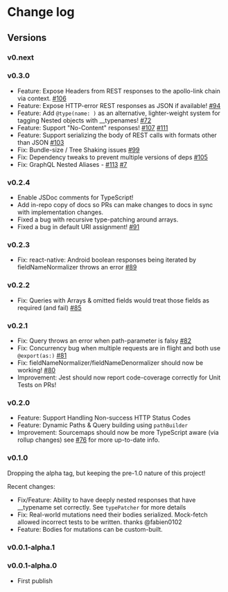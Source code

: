 # Change log

## Versions

### v0.next

### v0.3.0

- Feature: Expose Headers from REST responses to the apollo-link chain via context. [#106](https://github.com/apollographql/apollo-link-rest/issues/106)
- Feature: Expose HTTP-error REST responses as JSON if available! [#94](https://github.com/apollographql/apollo-link-rest/issues/94)
- Feature: Add `@type(name: )` as an alternative, lighter-weight system for tagging Nested objects with __typenames! [#72](https://github.com/apollographql/apollo-link-rest/issues/72)
- Feature: Support "No-Content" responses! [#107](https://github.com/apollographql/apollo-link-rest/pull/107) [#111](https://github.com/apollographql/apollo-link-rest/pull/111)
- Feature: Support serializing the body of REST calls with formats other than JSON [#103](https://github.com/apollographql/apollo-link-rest/pull/103)
- Fix: Bundle-size / Tree Shaking issues [#99](https://github.com/apollographql/apollo-link-rest/issues/99)
- Fix: Dependency tweaks to prevent multiple versions of deps [#105](https://github.com/apollographql/apollo-link-rest/issues/105)
- Fix: GraphQL Nested Aliases - [#113](https://github.com/apollographql/apollo-link-rest/pull/113) [#7](https://github.com/apollographql/apollo-link-rest/issues/7)


### v0.2.4

- Enable JSDoc comments for TypeScript!
- Add in-repo copy of docs so PRs can make changes to docs in sync with implementation changes.
- Fixed a bug with recursive type-patching around arrays.
- Fixed a bug in default URI assignment! [#91](https://github.com/apollographql/apollo-link-rest/pull/91)

### v0.2.3

- Fix: react-native: Android boolean responses being iterated by fieldNameNormalizer throws an error [#89](https://github.com/apollographql/apollo-link-rest/issues/89)

### v0.2.2

- Fix: Queries with Arrays & omitted fields would treat those fields as required (and fail) [#85](https://github.com/apollographql/apollo-link-rest/issues/85)

### v0.2.1

- Fix: Query throws an error when path-parameter is falsy [#82](https://github.com/apollographql/apollo-link-rest/issues/82)
- Fix: Concurrency bug when multiple requests are in flight and both use `@export(as:)` [#81](https://github.com/apollographql/apollo-link-rest/issues/81)
- Fix: fieldNameNormalizer/fieldNameDenormalizer should now be working! [#80](https://github.com/apollographql/apollo-link-rest/issues/80)
- Improvement: Jest should now report code-coverage correctly for Unit Tests on PRs!

### v0.2.0

- Feature: Support Handling Non-success HTTP Status Codes
- Feature: Dynamic Paths & Query building using `pathBuilder`
- Improvement: Sourcemaps should now be more TypeScript aware (via rollup changes) see [#76](https://github.com/apollographql/apollo-link-rest/issues/76) for more up-to-date info.

### v0.1.0

Dropping the alpha tag, but keeping the pre-1.0 nature of this project!

Recent changes:

- Fix/Feature: Ability to have deeply nested responses that have __typename set correctly. See `typePatcher` for more details
- Fix: Real-world mutations need their bodies serialized. Mock-fetch allowed incorrect tests to be written. thanks @fabien0102
- Feature: Bodies for mutations can be custom-built.

### v0.0.1-alpha.1

### v0.0.1-alpha.0

- First publish
